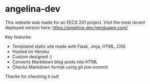 # angelina-dev

This website was made for an EECS 201 project. Visit the most recent deployed version here: https://angelina-dev.herokuapp.com/

Key features:
- Templated static site made with Flask, Jinja, HTML, CSS
- Hosted on Heroku
- Custom designed :)
- Converts Markdown blog posts into HTML
- Checks Markdown format using git pre-commit

Thanks for checking it out!
